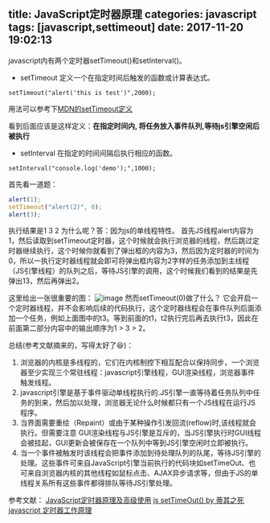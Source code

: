 title:  JavaScript定时器原理
categories: javascript
tags: [javascript,settimeout]
date: 2017-11-20 19:02:13
---

javascript内有两个定时器setTimeout()和setInterval()。

- setTimeout
定义一个在指定时间后触发的函数或计算表达式。
```
setTimeout("alert('this is test')",2000);
```
用法可以参考下[MDN的setTimeout定义](https://developer.mozilla.org/zh-CN/docs/Web/API/Window/setTimeout)

看到后面应该是这样定义：**在指定时间内, 将任务放入事件队列,等待js引擎空闲后被执行**

- setInterval
在指定的时间间隔后执行相应的函数。
```
setInterval("console.log('demo');",1000);
```
首先看一道题：
```javascript
alert(1); 
setTimeout("alert(2)", 0); 
alert(3);
```
执行结果是1 3 2
为什么呢？答：因为js的单线程特性。
首先JS线程alert内容为1，然后读取到setTimeout定时器，这个时候就会执行浏览器的线程，然后跳过定时器继续执行，这个时候你就看到了弹出框的内容为3，然后因为定时器的时间为0，所以一执行定时器线程就会即可将弹出框内容为2字样的任务添加到主线程（JS引擎线程）的队列之后，等待JS引擎的调用，这个时候我们看到的结果是先弹出13，然后再弹出2。

这里给出一张很重要的图：
![image](https://user-images.githubusercontent.com/8244100/29369261-b35c0e50-8267-11e7-8fce-0afc1e25bb0d.png)
然而setTimeout(0)做了什么？
它会开启一个定时器线程，并不会影响后续的代码执行，这个定时器线程会在事件队列后面添加一个任务，例如上面图中的t3。等到前面的t1，t2执行完后再去执行t3，因此在前面第二部分内容中的输出顺序为1 > 3 > 2。

总结(参考文献摘来的，写得太好了😆)：
1. 浏览器的内核是多线程的，它们在内核制控下相互配合以保持同步，一个浏览器至少实现三个常驻线程：javascript引擎线程，GUI渲染线程，浏览器事件触发线程。
2. javascript引擎是基于事件驱动单线程执行的.JS引擎一直等待着任务队列中任务的到来，然后加以处理，浏览器无论什么时候都只有一个JS线程在运行JS程序。
3. 当界面需要重绘（Repaint）或由于某种操作引发回流(reflow)时,该线程就会执行。但需要注意 GUI渲染线程与JS引擎是互斥的，当JS引擎执行时GUI线程会被挂起，GUI更新会被保存在一个队列中等到JS引擎空闲时立即被执行。
4. 当一个事件被触发时该线程会把事件添加到待处理队列的队尾，等待JS引擎的处理。这些事件可来自JavaScript引擎当前执行的代码块如setTimeOut、也可来自浏览器内核的其他线程如鼠标点击、AJAX异步请求等，但由于JS的单线程关系所有这些事件都得排队等待JS引擎处理。

参考文献：
[JavaScript定时器原理及高级使用](http://blog.csdn.net/liaodehong/article/details/52212721)
[js setTimeOut() by 蒂其之死](http://www.cnblogs.com/yelongsan/p/6296700.html)
[javascript 定时器工作原理](https://segmentfault.com/a/1190000003764106)